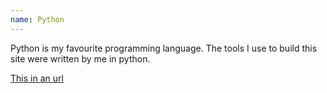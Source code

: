 ```yaml
---
name: Python
---
```

Python is my favourite programming language. The tools I use to build this site were written by me in python.

[This in an url](https://google.com)
